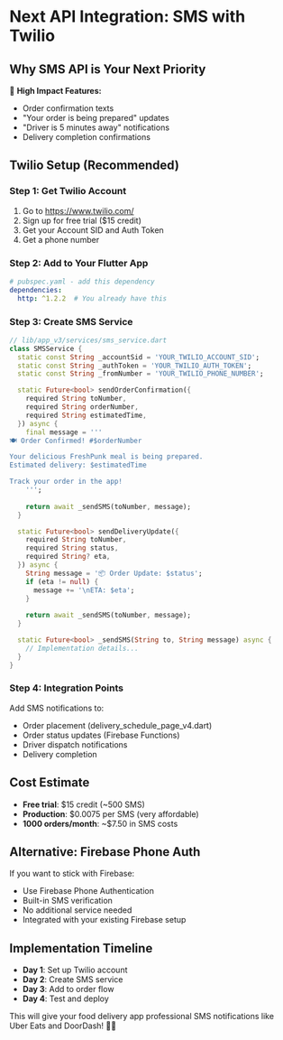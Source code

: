 # Next API Integration: SMS with Twilio

## Why SMS API is Your Next Priority

🚀 **High Impact Features:**
- Order confirmation texts
- "Your order is being prepared" updates  
- "Driver is 5 minutes away" notifications
- Delivery completion confirmations

## Twilio Setup (Recommended)

### Step 1: Get Twilio Account
1. Go to https://www.twilio.com/
2. Sign up for free trial ($15 credit)
3. Get your Account SID and Auth Token
4. Get a phone number

### Step 2: Add to Your Flutter App

```yaml
# pubspec.yaml - add this dependency
dependencies:
  http: ^1.2.2  # You already have this
```

### Step 3: Create SMS Service

```dart
// lib/app_v3/services/sms_service.dart
class SMSService {
  static const String _accountSid = 'YOUR_TWILIO_ACCOUNT_SID';
  static const String _authToken = 'YOUR_TWILIO_AUTH_TOKEN';
  static const String _fromNumber = 'YOUR_TWILIO_PHONE_NUMBER';

  static Future<bool> sendOrderConfirmation({
    required String toNumber,
    required String orderNumber,
    required String estimatedTime,
  }) async {
    final message = '''
🍽️ Order Confirmed! #$orderNumber

Your delicious FreshPunk meal is being prepared.
Estimated delivery: $estimatedTime

Track your order in the app!
    ''';
    
    return await _sendSMS(toNumber, message);
  }

  static Future<bool> sendDeliveryUpdate({
    required String toNumber,
    required String status,
    required String? eta,
  }) async {
    String message = '📦 Order Update: $status';
    if (eta != null) {
      message += '\nETA: $eta';
    }
    
    return await _sendSMS(toNumber, message);
  }

  static Future<bool> _sendSMS(String to, String message) async {
    // Implementation details...
  }
}
```

### Step 4: Integration Points

Add SMS notifications to:
- Order placement (delivery_schedule_page_v4.dart)
- Order status updates (Firebase Functions)
- Driver dispatch notifications
- Delivery completion

## Cost Estimate
- **Free trial**: $15 credit (~500 SMS)
- **Production**: $0.0075 per SMS (very affordable)
- **1000 orders/month**: ~$7.50 in SMS costs

## Alternative: Firebase Phone Auth
If you want to stick with Firebase:
- Use Firebase Phone Authentication
- Built-in SMS verification
- No additional service needed
- Integrated with your existing Firebase setup

## Implementation Timeline
- **Day 1**: Set up Twilio account
- **Day 2**: Create SMS service
- **Day 3**: Add to order flow
- **Day 4**: Test and deploy

This will give your food delivery app professional SMS notifications like Uber Eats and DoorDash! 📱✨
